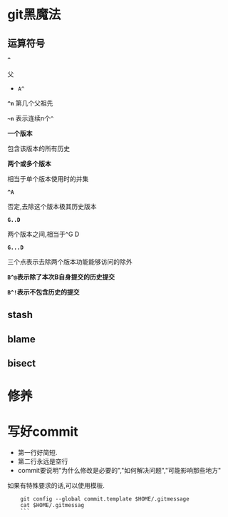 #  git黑魔法 

## 运算符号

**`^`**

父

- `A^`

**`^n`**
第几个父祖先

**`~n`**
表示连续n个`^`

**一个版本**

包含该版本的所有历史

**两个或多个版本**

相当于单个版本使用时的并集

**`^A`**

否定,去除这个版本极其历史版本


**`G..D`**

两个版本之间,相当于^G D


**`G...D`**

三个点表示去除两个版本功能能够访问的除外

**`B^@`表示除了本次B自身提交的历史提交**

**`B^!`表示不包含历史的提交**

## stash
## blame
## bisect

#  修养 

# 写好commit

- 第一行好简短.
- 第二行永远是空行
- commit要说明"为什么修改是必要的","如何解决问题","可能影响那些地方"

如果有特殊要求的话,可以使用模板.

```
    git config --global commit.template $HOME/.gitmessage
    cat $HOME/.gitmessag
    ```